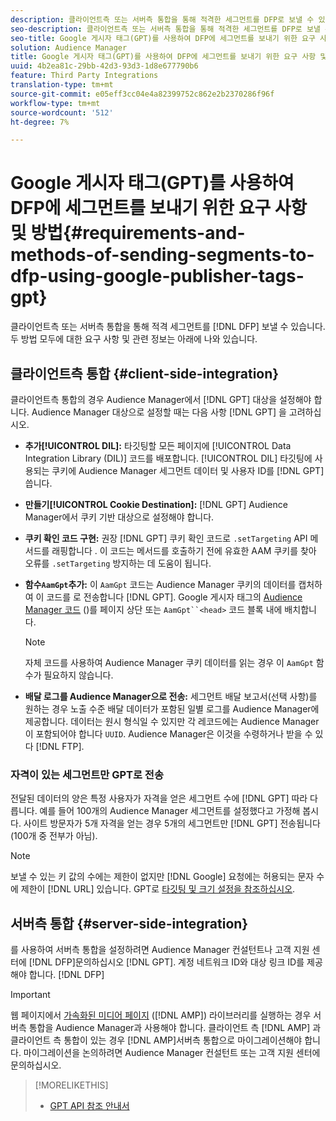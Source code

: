 ```yaml
---
description: 클라이언트측 또는 서버측 통합을 통해 적격한 세그먼트를 DFP로 보낼 수 있습니다. 두 방법 모두에 대한 요구 사항 및 관련 정보는 아래에 나와 있습니다.
seo-description: 클라이언트측 또는 서버측 통합을 통해 적격한 세그먼트를 DFP로 보낼 수 있습니다. 두 방법 모두에 대한 요구 사항 및 관련 정보는 아래에 나와 있습니다.
seo-title: Google 게시자 태그(GPT)를 사용하여 DFP에 세그먼트를 보내기 위한 요구 사항 및 방법
solution: Audience Manager
title: Google 게시자 태그(GPT)를 사용하여 DFP에 세그먼트를 보내기 위한 요구 사항 및 방법
uuid: 4b2ea81c-29bb-42d3-93d3-1d8e677790b6
feature: Third Party Integrations
translation-type: tm+mt
source-git-commit: e05eff3cc04e4a82399752c862e2b2370286f96f
workflow-type: tm+mt
source-wordcount: '512'
ht-degree: 7%

---
```



# Google 게시자 태그(GPT)를 사용하여 DFP에 세그먼트를 보내기 위한 요구 사항 및 방법{#requirements-and-methods-of-sending-segments-to-dfp-using-google-publisher-tags-gpt}

클라이언트측 또는 서버측 통합을 통해 적격 세그먼트를 [!DNL DFP] 보낼 수 있습니다. 두 방법 모두에 대한 요구 사항 및 관련 정보는 아래에 나와 있습니다.

## 클라이언트측 통합 {#client-side-integration}

클라이언트측 통합의 경우 Audience Manager에서 [!DNL GPT] 대상을 설정해야 합니다. Audience Manager 대상으로 설정할 때는 다음 사항 [!DNL GPT] 을 고려하십시오.

* **추가[!UICONTROL DIL]:** 타깃팅할 모든 페이지에 [!UICONTROL Data Integration Library (DIL)] 코드를 배포합니다. [!UICONTROL DIL] 타깃팅에 사용되는 쿠키에 Audience Manager 세그먼트 데이터 및 사용자 ID를 [!DNL GPT] 씁니다.

* **만들기[!UICONTROL Cookie Destination]:** [!DNL GPT] Audience Manager에서 쿠키 기반 대상으로 설정해야 합니다.

* **쿠키 확인 코드 구현:** 권장 [!DNL GPT] 쿠키 확인 코드로 `.setTargeting` API 메서드를 래핑합니다 [](../../integration/gpt-aam-destination/gpt-aam-modify-api.md). 이 코드는 메서드를 호출하기 전에 유효한 AAM 쿠키를 찾아 오류를 `.setTargeting` 방지하는 데 도움이 됩니다.

* **함수`AamGpt`추가:** 이 `AamGpt` 코드는 Audience Manager 쿠키의 데이터를 캡처하여 이 코드를 로 전송합니다 [!DNL GPT]. Google 게시자 태그의 [Audience Manager 코드](../../integration/gpt-aam-destination/gpt-aam-aamgpt-code.md) ()를 페이지 상단 또는 `AamGpt``<head>` 코드 블록 내에 배치합니다.

   >[!NOTE]
   >
   >자체 코드를 사용하여 Audience Manager 쿠키 데이터를 읽는 경우 이 `AamGpt` 함수가 필요하지 않습니다.

* **배달 로그를 Audience Manager으로 전송:** 세그먼트 배달 보고서(선택 사항)를 원하는 경우 노출 수준 배달 데이터가 포함된 일별 로그를 Audience Manager에 제공합니다. 데이터는 원시 형식일 수 있지만 각 레코드에는 Audience Manager이 포함되어야 합니다 `UUID`. Audience Manager은 이것을 수령하거나 받을 수 있다 [!DNL FTP].

### 자격이 있는 세그먼트만 GPT로 전송

전달된 데이터의 양은 특정 사용자가 자격을 얻은 세그먼트 수에 [!DNL GPT] 따라 다릅니다. 예를 들어 100개의 Audience Manager 세그먼트를 설정했다고 가정해 봅시다. 사이트 방문자가 5개 자격을 얻는 경우 5개의 세그먼트만 [!DNL GPT] 전송됩니다(100개 중 전부가 아님).

>[!NOTE]
>
>보낼 수 있는 키 값의 수에는 제한이 없지만 [!DNL Google] 요청에는 허용되는 문자 수에 제한이 [!DNL URL] 있습니다. GPT로 [타깃팅 및 크기 설정을 참조하십시오](https://support.google.com/dfp_premium/bin/answer.py?hl=en&amp;answer=1697712).

## 서버측 통합 {#server-side-integration}

를 사용하여 서버측 통합을 설정하려면 Audience Manager 컨설턴트나 고객 지원 센터에 [!DNL DFP]문의하십시오 [!DNL GPT]. 계정 네트워크 ID와 대상 링크 ID를 제공해야 합니다. [!DNL DFP]

>[!IMPORTANT]
>
>웹 페이지에서 [가속화된 미디어 페이지](https://www.ampproject.org/) ([!DNL AMP]) 라이브러리를 실행하는 경우 서버측 통합을 Audience Manager과 사용해야 합니다. 클라이언트 측 [!DNL AMP] 과 클라이언트 측 통합이 있는 경우 [!DNL AMP]서버측 통합으로 마이그레이션해야 합니다. 마이그레이션을 논의하려면 Audience Manager 컨설턴트 또는 고객 지원 센터에 문의하십시오.

>[!MORELIKETHIS]
>
>* [GPT API 참조 안내서](https://support.google.com/dfp_premium/bin/answer.py?hl=en&amp;answer=1650154)

